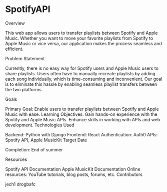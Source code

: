 # SpotifyAPI
Overview

This web app allows users to transfer playlists between Spotify and Apple Music. Whether you want to move your favorite playlists from Spotify to Apple Music or vice versa, our application makes the process seamless and efficient.

Problem Statement

Currently, there is no easy way for Spotify users and Apple Music users to share playlists. Users often have to manually recreate playlists by adding each song individually, which is time-consuming and inconvenient. Our goal is to eliminate this hassle by enabling seamless playlist transfers between the two platforms.

Goals

Primary Goal: Enable users to transfer playlists between Spotify and Apple Music with ease.
Learning Objectives:
Gain hands-on experience with the Spotify and Apple Music APIs.
Enhance skills in working with APIs and web development.
Technologies Used

Backend: Python with Django
Frontend: React
Authentication: Auth0
APIs: Spotify API, Apple MusicKit
Target Date

Completion: End of summer

Resources

Spotify API Documentation
Apple MusicKit Documentation
Online resources: YouTube tutorials, blog posts, forums, etc.
Contributors

jech1
drogbafc